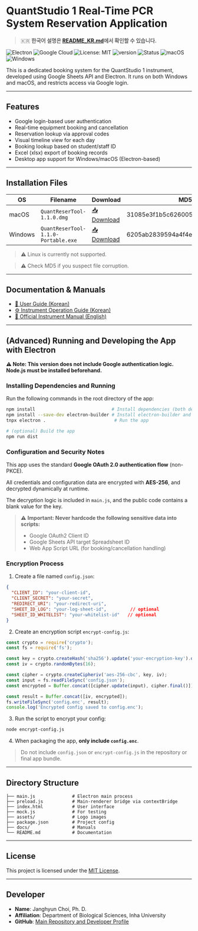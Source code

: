 # QuantStudio 1 Real-Time PCR System Reservation Application
> 🇰🇷 **한국어 설명은 [README_KR.md](README_KR.md)에서 확인할 수 있습니다.**

![Electron](https://img.shields.io/badge/Built%20with-Electron-47848F?logo=electron\&logoColor=white) ![Google Cloud](https://img.shields.io/badge/Backend-Google%20Cloud-4285F4?logo=google-cloud\&logoColor=white) ![License: MIT](https://img.shields.io/badge/License-MIT-green.svg) ![version](https://img.shields.io/badge/release-1.1.0-blue) ![Status](https://img.shields.io/badge/status-stable-green)
![macOS](https://img.shields.io/badge/macOS-supported-0078D6?logo=apple\&logoColor=white) ![Windows](https://img.shields.io/badge/Windows-Supported-0078D6?logo=Devian\&logoColor=white)

This is a dedicated booking system for the QuantStudio 1 instrument, developed using Google Sheets API and Electron. It runs on both Windows and macOS, and restricts access via Google login.

---

## Features

* Google login-based user authentication
* Real-time equipment booking and cancellation
* Reservation lookup via approval codes
* Visual timeline view for each day
* Booking lookup based on student/staff ID
* Excel (xlsx) export of booking records
* Desktop app support for Windows/macOS (Electron-based)

---

## Installation Files

| OS      | Filename                            | Download                                                                                                                  | MD5                              |
| ------- | ----------------------------------- | ------------------------------------------------------------------------------------------------------------------------- | -------------------------------- |
| macOS   | `QuantReserTool-1.1.0.dmg`          | [📥 Download](https://github.com/seq-jchoi-bio/quantresertool/releases/download/v1.1.0/QuantReserTool-1.1.0.dmg) | 31085e3f1b5c626005446a8c7c5f92ee |
| Windows | `QuantReserTool-1.1.0-Portable.exe` | [📥 Download](https://github.com/seq-jchoi-bio/quantresertool/releases/download/v1.1.0/QuantReserTool-1.1.0-Portable.exe)          | 6205ab2839594a4f4ec226a408d62d9d |

> ⚠️ Linux is currently not supported.

> ⚠️ Check MD5 if you suspect file corruption.

---

## Documentation & Manuals

* [📘 User Guide (Korean)](https://github.com/seq-jchoi-bio/quantresertool/blob/main/docs/manual.pdf)
* [⚙️ Instrument Operation Guide (Korean)](https://github.com/seq-jchoi-bio/quantresertool/blob/main/docs/device.pdf)
* [📄 Official Instrument Manual (English)](https://github.com/seq-jchoi-bio/quantresertool/blob/main/docs/device_manual.pdf)

---

## (Advanced) Running and Developing the App with Electron

**⚠️ Note: This version does not include Google authentication logic.**
**Node.js must be installed beforehand.**

### Installing Dependencies and Running

Run the following commands in the root directory of the app:

```bash
npm install                             # Install dependencies (both dependencies and devDependencies)
npm install --save-dev electron-builder # Install electron-builder and native module support
tnpx electron .                          # Run the app

# (optional) Build the app
npm run dist
```

### Configuration and Security Notes

This app uses the standard **Google OAuth 2.0 authentication flow** (non-PKCE).

All credentials and configuration data are encrypted with **AES-256**, and decrypted dynamically at runtime.

The decryption logic is included in `main.js`, and the public code contains a blank value for the key.

> ⚠️ **Important: Never hardcode the following sensitive data into scripts:**
>
> * Google OAuth2 Client ID
> * Google Sheets API target Spreadsheet ID
> * Web App Script URL (for booking/cancellation handling)

### Encryption Process

1. Create a file named `config.json`:

```json
{
  "CLIENT_ID": "your-client-id",
  "CLIENT_SECRET": "your-secret",
  "REDIRECT_URI": "your-redirect-uri",
  "SHEET_ID_LOG": "your-log-sheet-id",         // optional
  "SHEET_ID_WHITELIST": "your-whitelist-id"   // optional
}
```

2. Create an encryption script `encrypt-config.js`:

```js
const crypto = require('crypto');
const fs = require('fs');

const key = crypto.createHash('sha256').update('your-encryption-key').digest();
const iv = crypto.randomBytes(16);

const cipher = crypto.createCipheriv('aes-256-cbc', key, iv);
const input = fs.readFileSync('config.json');
const encrypted = Buffer.concat([cipher.update(input), cipher.final()]);

const result = Buffer.concat([iv, encrypted]);
fs.writeFileSync('config.enc', result);
console.log('Encrypted config saved to config.enc');
```

3. Run the script to encrypt your config:

```bash
node encrypt-config.js
```

4. When packaging the app, **only include `config.enc`**.

> Do not include `config.json` or `encrypt-config.js` in the repository or final app bundle.

---

## Directory Structure

```plaintext
├── main.js              # Electron main process
├── preload.js           # Main-renderer bridge via contextBridge
├── index.html           # User interface
├── mock.js              # For testing
├── assets/              # Logo images
├── package.json         # Project config
├── docs/                # Manuals
└── README.md            # Documentation
```

---

## License

This project is licensed under the [MIT License](https://opensource.org/licenses/MIT).

---

## Developer

* **Name**: Janghyun Choi, Ph. D.
* **Affiliation**: Department of Biological Sciences, Inha University
* **GitHub**: [Main Repository and Developer Profile](https://github.com/seq-jchoi-bio)
